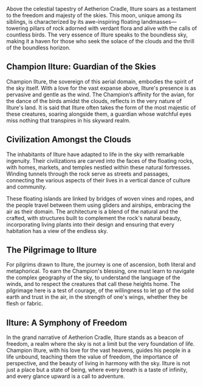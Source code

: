 Above the celestial tapestry of Aetherion Cradle, Ilture soars as a testament to the freedom and majesty of the skies. This moon, unique among its siblings, is characterized by its awe-inspiring floating landmasses—towering pillars of rock adorned with verdant flora and alive with the calls of countless birds. The very essence of Ilture speaks to the boundless sky, making it a haven for those who seek the solace of the clouds and the thrill of the boundless horizon.

## Champion Ilture: Guardian of the Skies

Champion Ilture, the sovereign of this aerial domain, embodies the spirit of the sky itself. With a love for the vast expanse above, Ilture's presence is as pervasive and gentle as the wind. The Champion’s affinity for the avian, for the dance of the birds amidst the clouds, reflects in the very nature of Ilture's land. It is said that Ilture often takes the form of the most majestic of these creatures, soaring alongside them, a guardian whose watchful eyes miss nothing that transpires in his skyward realm.

## Civilization Amongst the Clouds

The inhabitants of Ilture have adapted to life in the sky with remarkable ingenuity. Their civilizations are carved into the faces of the floating rocks, with homes, markets, and temples nestled within these natural fortresses. Winding tunnels through the rock serve as streets and passages, connecting the various aspects of their lives in a vertical dance of culture and community.

These floating islands are linked by bridges of woven vines and ropes, and the people travel between them using gliders and airships, embracing the air as their domain. The architecture is a blend of the natural and the crafted, with structures built to complement the rock's natural beauty, incorporating living plants into their design and ensuring that every habitation has a view of the endless sky.

## The Pilgrimage to Ilture

For pilgrims drawn to Ilture, the journey is one of ascension, both literal and metaphorical. To earn the Champion's blessing, one must learn to navigate the complex geography of the sky, to understand the language of the winds, and to respect the creatures that call these heights home. The pilgrimage here is a test of courage, of the willingness to let go of the solid earth and trust in the air, in the strength of one's wings, whether they be flesh or fabric.

## Ilture: A Symphony of Freedom

In the grand narrative of Aetherion Cradle, Ilture stands as a beacon of freedom, a realm where the sky is not a limit but the very foundation of life. Champion Ilture, with his love for the vast heavens, guides his people in a life unbound, teaching them the value of freedom, the importance of perspective, and the beauty of living in harmony with the sky. Ilture is not just a place but a state of being, where every breath is a taste of infinity, and every glance upward is a call to adventure.

